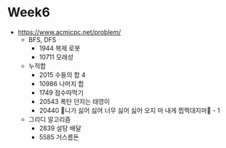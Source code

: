 # Week6
- https://www.acmicpc.net/problem/ 
  - BFS, DFS
    - 1944 복제 로봇
    - 10711 모래성
  - 누적합
    - 2015 수들의 합 4
    - 10986 나머지 합
    - 1749 점수따먹기
    - 20543 폭탄 던지는 태영이
    - 20440 🎵니가 싫어 싫어 너무 싫어 싫어 오지 마 내게 찝쩍대지마🎵 - 1
  - 그리디 알고리즘
    - 2839 설탕 배달
    - 5585 거스름돈
